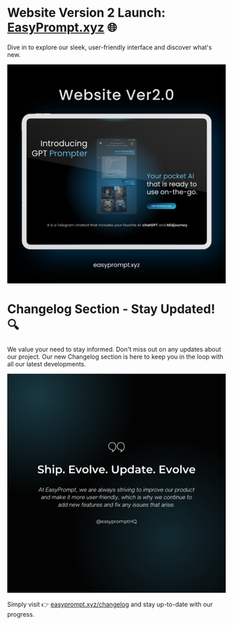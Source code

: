 # Website Version 2 Launch: [EasyPrompt.xyz](https:htps//easyprompt.xyz) 🌐
Dive in to explore our sleek, user-friendly interface and discover what's new.

![image](<image/esp (8).png>)

# Changelog Section - Stay Updated! 🔍
  We value your need to stay informed. Don't miss out on any updates about our project. Our new Changelog section is here to keep you in the loop with all our latest developments.

  ![image](<image/esp (7).png>)

  Simply visit 👉 [easyprompt.xyz/changelog](https://easyprompt.xyz/changelog) and stay up-to-date with our progress.
